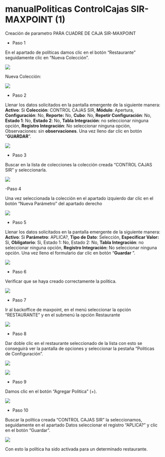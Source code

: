 # manualPoliticas ControlCajas SIR-MAXPOINT (1)

Creación de parametro PARA CUADRE DE CAJA SIR-MAXPOINT

- Paso 1

En el apartado de políticas damos clic en el botón “Restaurante” seguidamente clic en “Nueva Colección”.

![](10.png)


Nueva Colección:

![](11.png)


- Paso 2 

Llenar los datos solicitados en la pantalla emergente de la siguiente manera: **Activo**: Si
**Colección**: CONTROL CAJAS SIR, **Módulo**: Apertura, **Configuración**: No, **Reporte:** No, **Cubo**: No, **Repetir Configuración**: No, **Estado 1**: No, **Estado 2**: No, **Tabla Integración**: no seleccionar ninguna opción, **Registro Integración**: No seleccionar ninguna opción, Observaciones: sin **observaciones**. Una vez lleno dar clic en botón “**GUARDAR**”.


![](12.png)


- Paso 3

Buscar en la lista de colecciones la colección creada “CONTROL CAJAS SIR” y seleccionarla.

![](13.png)

-Paso 4

Una vez seleccionada la colección en el apartado izquierdo dar clic en el botón “Nueva Parámetro” del apartado derecho

![](14.png)

- Paso 5

Llenar los datos solicitados en la pantalla emergente de la siguiente manera: **Activo**: Si
**Parámetro**: APLICA?, **Tipo de Dato**: Selección, **Especificar Valor:** Si, **Obligatorio**: Si, Estado 1: No, Estado 2: No, **Tabla Integración**: no seleccionar ninguna opción, **Registro Integración:** No seleccionar ninguna opción. Una vez lleno el formulario dar clic en botón “**Guardar** ”.


![](15.png)

- Paso 6

Verificar que se haya creado correctamente la política.

![](16.png)


- Paso 7

Ir al backoffice de maxpoint, en el menú seleccionar la opción “RESTAURANTE” y en el submenú la opción Restaurante

![](17.png)


- Paso 8

Dar doble clic en el restaurante seleccionado de la lista con esto se conseguirá  ver la pantalla de opciones y seleccionar la pestaña “Politicas de Configuración”.

![](18.png)

![](18.2.png)

- Paso 9

Damos clic en el botón “Agregar Politica” (+).

![](19.png)

- Paso 10

Buscar la política creada “CONTROL CAJAS SIR” la seleccionamos, seguidamente en el apartado Datos seleccionar el registro “APLICA?” y clic en el botón “Guardar”.


![](20.png)


 Con esto la política ha sido activada para un determinado restaurante.